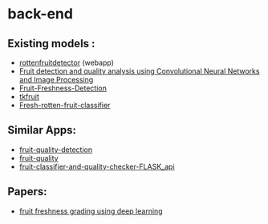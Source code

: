 # back-end
## Existing models :
* [rottenfruitdetector](https://github.com/markbaas/rottenfruitdetector) (webapp)
* [Fruit detection and quality analysis using Convolutional Neural Networks and Image Processing](https://github.com/raveenaaa/BEFinalProject)
* [Fruit-Freshness-Detection](https://github.com/ArjunKini/Fruit-Freshness-Detection)
* [tkfruit](https://github.com/Maraudier/tkfruit)
* [Fresh-rotten-fruit-classifier](https://github.com/poojan-dalal/Fresh-rotten-fruit-classifier/blob/master/fruit_clasifier.ipynb)
<!--* []()-->

## Similar Apps:
* [fruit-quality-detection](https://github.com/dilipkumar0/fruit-quality-detection)
* [fruit-quality](https://github.com/sri123098/Fruit-Quality)
* [fruit-classifier-and-quality-checker-FLASK_api](https://github.com/Adk2001tech/fruit-classifier-and-quality-checker-FLASK_api)

## Papers:
* [fruit freshness grading using deep learning](https://openrepository.aut.ac.nz/bitstream/handle/10292/13353/Fruit_Fu_24May2020_wyan.pdf?sequence=1&isAllowed=y)
